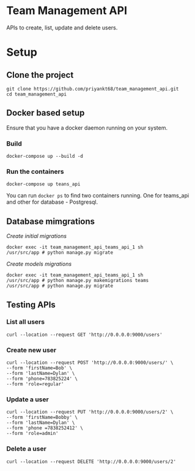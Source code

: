 # Team Management API

APIs to create, list, update and delete users.

# Setup

## Clone the project
```
git clone https://github.com/priyankt68/team_management_api.git
cd team_management_api
```

## Docker based setup

Ensure that you have a docker daemon running on your system.

### Build

```
docker-compose up --build -d 
```

### Run the containers
```
docker-compose up teans_api
```
You can run `docker ps` to find two containers running. One for teams_api and other for database - Postgresql.

## Database mimgrations

*Create initial migrations*

```
docker exec -it team_management_api_teams_api_1 sh
/usr/src/app # python manage.py migrate 
```

*Create models migrations*
```
docker exec -it team_management_api_teams_api_1 sh
/usr/src/app # python manage.py makemigrations teams
/usr/src/app # python manage.py migrate
```

## Testing APIs

### List all users
```
curl --location --request GET 'http://0.0.0.0:9000/users'
```
### Create new user
```
curl --location --request POST 'http://0.0.0.0:9000/users/' \
--form 'firstName=Bob' \
--form 'lastName=Dylan' \
--form 'phone=783825224' \
--form 'role=regular'
```

### Update a user
```
curl --location --request PUT 'http://0.0.0.0:9000/users/2' \
--form 'firstName=Bobby' \
--form 'lastName=Dylan' \
--form 'phone =7838252412' \
--form 'role=admin'
```

### Delete a user
```
curl --location --request DELETE 'http://0.0.0.0:9000/users/2'
```